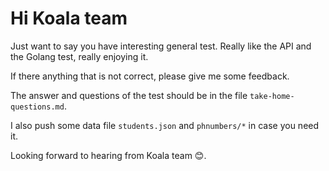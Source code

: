 # Hi Koala team

Just want to say you have interesting general test. Really like the API and the Golang test, really enjoying it.

If there anything that is not correct, please give me some feedback.

The answer and questions of the test should be in the file `take-home-questions.md`.

I also push some data file `students.json` and `phnumbers/*` in case you need it.

Looking forward to hearing from Koala team :blush:.


